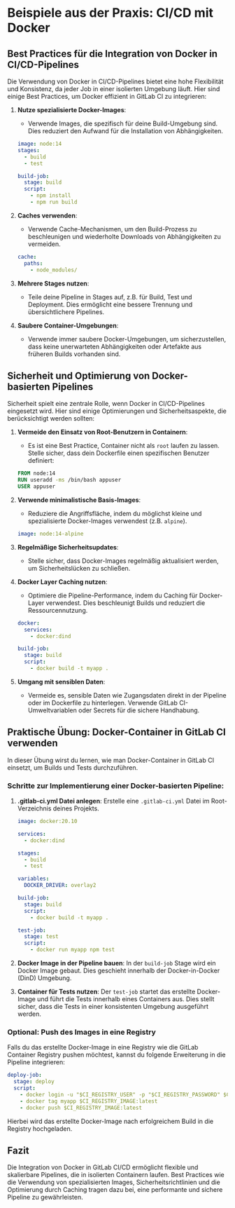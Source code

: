 
# Beispiele aus der Praxis: CI/CD mit Docker

## Best Practices für die Integration von Docker in CI/CD-Pipelines

Die Verwendung von Docker in CI/CD-Pipelines bietet eine hohe Flexibilität und Konsistenz, da jeder Job in einer isolierten Umgebung läuft. Hier sind einige Best Practices, um Docker effizient in GitLab CI zu integrieren:

1. **Nutze spezialisierte Docker-Images**:
   - Verwende Images, die spezifisch für deine Build-Umgebung sind. Dies reduziert den Aufwand für die Installation von Abhängigkeiten.
   ```yaml
   image: node:14
   stages:
     - build
     - test

   build-job:
     stage: build
     script:
       - npm install
       - npm run build
   ```

2. **Caches verwenden**:
   - Verwende Cache-Mechanismen, um den Build-Prozess zu beschleunigen und wiederholte Downloads von Abhängigkeiten zu vermeiden.
   ```yaml
   cache:
     paths:
       - node_modules/
   ```

3. **Mehrere Stages nutzen**:
   - Teile deine Pipeline in Stages auf, z.B. für Build, Test und Deployment. Dies ermöglicht eine bessere Trennung und übersichtlichere Pipelines.

4. **Saubere Container-Umgebungen**:
   - Verwende immer saubere Docker-Umgebungen, um sicherzustellen, dass keine unerwarteten Abhängigkeiten oder Artefakte aus früheren Builds vorhanden sind.

## Sicherheit und Optimierung von Docker-basierten Pipelines

Sicherheit spielt eine zentrale Rolle, wenn Docker in CI/CD-Pipelines eingesetzt wird. Hier sind einige Optimierungen und Sicherheitsaspekte, die berücksichtigt werden sollten:

1. **Vermeide den Einsatz von Root-Benutzern in Containern**:
   - Es ist eine Best Practice, Container nicht als `root` laufen zu lassen. Stelle sicher, dass dein Dockerfile einen spezifischen Benutzer definiert:
   ```dockerfile
   FROM node:14
   RUN useradd -ms /bin/bash appuser
   USER appuser
   ```

2. **Verwende minimalistische Basis-Images**:
   - Reduziere die Angriffsfläche, indem du möglichst kleine und spezialisierte Docker-Images verwendest (z.B. `alpine`).
   ```yaml
   image: node:14-alpine
   ```

3. **Regelmäßige Sicherheitsupdates**:
   - Stelle sicher, dass Docker-Images regelmäßig aktualisiert werden, um Sicherheitslücken zu schließen.

4. **Docker Layer Caching nutzen**:
   - Optimiere die Pipeline-Performance, indem du Caching für Docker-Layer verwendest. Dies beschleunigt Builds und reduziert die Ressourcennutzung.
   ```yaml
   docker:
     services:
       - docker:dind

   build-job:
     stage: build
     script:
       - docker build -t myapp .
   ```

5. **Umgang mit sensiblen Daten**:
   - Vermeide es, sensible Daten wie Zugangsdaten direkt in der Pipeline oder im Dockerfile zu hinterlegen. Verwende GitLab CI-Umweltvariablen oder Secrets für die sichere Handhabung.

## Praktische Übung: Docker-Container in GitLab CI verwenden

In dieser Übung wirst du lernen, wie man Docker-Container in GitLab CI einsetzt, um Builds und Tests durchzuführen.

### Schritte zur Implementierung einer Docker-basierten Pipeline:

1. **.gitlab-ci.yml Datei anlegen**:
   Erstelle eine `.gitlab-ci.yml` Datei im Root-Verzeichnis deines Projekts.
   ```yaml
   image: docker:20.10

   services:
     - docker:dind

   stages:
     - build
     - test

   variables:
     DOCKER_DRIVER: overlay2

   build-job:
     stage: build
     script:
       - docker build -t myapp .

   test-job:
     stage: test
     script:
       - docker run myapp npm test
   ```

2. **Docker Image in der Pipeline bauen**:
   In der `build-job` Stage wird ein Docker Image gebaut. Dies geschieht innerhalb der Docker-in-Docker (DinD) Umgebung.

3. **Container für Tests nutzen**:
   Der `test-job` startet das erstellte Docker-Image und führt die Tests innerhalb eines Containers aus. Dies stellt sicher, dass die Tests in einer konsistenten Umgebung ausgeführt werden.

### Optional: Push des Images in eine Registry

Falls du das erstellte Docker-Image in eine Registry wie die GitLab Container Registry pushen möchtest, kannst du folgende Erweiterung in die Pipeline integrieren:

```yaml
deploy-job:
  stage: deploy
  script:
    - docker login -u "$CI_REGISTRY_USER" -p "$CI_REGISTRY_PASSWORD" $CI_REGISTRY
    - docker tag myapp $CI_REGISTRY_IMAGE:latest
    - docker push $CI_REGISTRY_IMAGE:latest
```

Hierbei wird das erstellte Docker-Image nach erfolgreichem Build in die Registry hochgeladen.

## Fazit

Die Integration von Docker in GitLab CI/CD ermöglicht flexible und skalierbare Pipelines, die in isolierten Containern laufen. Best Practices wie die Verwendung von spezialisierten Images, Sicherheitsrichtlinien und die Optimierung durch Caching tragen dazu bei, eine performante und sichere Pipeline zu gewährleisten.
